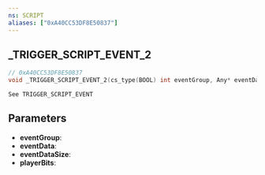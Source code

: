 ```yaml
---
ns: SCRIPT
aliases: ["0xA40CC53DF8E50837"]
---
```

## _TRIGGER_SCRIPT_EVENT_2

```c
// 0xA40CC53DF8E50837
void _TRIGGER_SCRIPT_EVENT_2(cs_type(BOOL) int eventGroup, Any* eventData, int eventDataSize, int playerBits);
```

```
See TRIGGER_SCRIPT_EVENT
```

## Parameters
* **eventGroup**: 
* **eventData**: 
* **eventDataSize**: 
* **playerBits**: 

